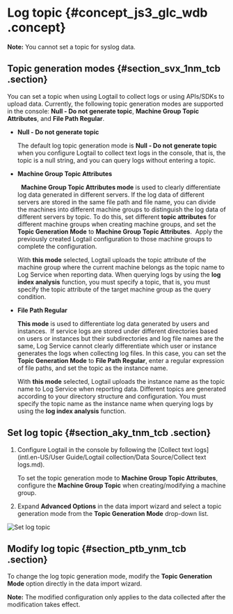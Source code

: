 # Log topic {#concept_js3_glc_wdb .concept}

**Note:** You cannot set a topic for syslog data.

## Topic generation modes {#section_svx_1nm_tcb .section}

You can set a topic when using Logtail to collect logs or using APIs/SDKs to upload data. Currently, the following topic generation modes are supported in the console: **Null - Do not generate topic**, **Machine Group Topic Attributes**, and **File Path Regular**.

-   **Null - Do not generate topic**

    The default log topic generation mode is **Null - Do not generate topic** when you configure Logtail to collect text logs in the console, that is, the topic is a null string, and you can query logs without entering a topic.

-   **Machine Group Topic Attributes**

      **Machine Group Topic Attributes mode** is used to clearly differentiate log data generated in different servers. If the log data of different servers are stored in the same file path and file name, you can divide the machines into different machine groups to distinguish the log data of different servers by topic. To do this, set different **topic attributes** for different machine groups when creating machine groups, and set the **Topic Generation Mode** to **Machine Group Topic Attributes**.  Apply the previously created Logtail configuration to those machine groups to complete the configuration.

    With **this mode** selected, Logtail uploads the topic attribute of the machine group where the current machine belongs as the topic name to Log Service when reporting data. When querying logs by using the **log index analysis** function, you must specify a topic, that is, you must specify the topic attribute of the target machine group as the query condition.

-   **File Path Regular**

    **This mode** is used to differentiate log data generated by users and instances.  If service logs are stored under different directories based on users or instances but their subdirectories and log file names are the same, Log Service cannot clearly differentiate which user or instance generates the logs when collecting log files. In this case, you can set the **Topic Generation Mode** to **File Path Regular**, enter a regular expression of file paths, and set the topic as the instance name.

    With **this mode** selected, Logtail uploads the instance name as the topic name to Log Service when reporting data. Different topics are generated according to your directory structure and configuration. You must specify the topic name as the instance name when querying logs by using the **log index analysis** function.


## Set log topic {#section_aky_tnm_tcb .section}

1.  Configure Logtail in the console by following the [Collect text logs](intl.en-US/User Guide/Logtail collection/Data Source/Collect text logs.md).

    To set the topic generation mode to **Machine Group Topic Attributes**, configure the **Machine Group Topic** when creating/modifying a machine group.

2.  Expand **Advanced Options** in the data import wizard and select a topic generation mode from the **Topic Generation Mode** drop-down list.

![](http://static-aliyun-doc.oss-cn-hangzhou.aliyuncs.com/assets/img/13066/2904_en-US.png "Set log topic")

## Modify log topic {#section_ptb_ynm_tcb .section}

To change the log topic generation mode, modify the **Topic Generation Mode** option directly in the data import wizard.

**Note:** The modified configuration only applies to the data collected after the modification takes effect.

